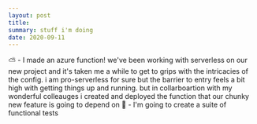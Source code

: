```yaml
---
layout: post
title:
summary: stuff i'm doing
date: 2020-09-11
---
```


⛅️ - I made an azure function! we've been working with serverless on our new project and it's taken me a while to get to grips with the intricacies of the config. i am pro-serverless for sure but the barrier to entry feels a bit high with getting things up and running. but in collarboartion with my wonderful colleauges i created and deployed the function that our chunky new feature is going to depend on
🧪 - I'm going to create a suite of functional tests
